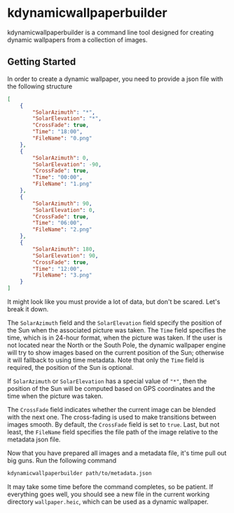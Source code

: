 <!--
SPDX-FileCopyrightText: none

SPDX-License-Identifier: CC0-1.0
-->

# kdynamicwallpaperbuilder

kdynamicwallpaperbuilder is a command line tool designed for creating dynamic wallpapers from a
collection of images.


## Getting Started

In order to create a dynamic wallpaper, you need to provide a json file with the following structure

```json
[
    {
        "SolarAzimuth": "*",
        "SolarElevation": "*",
        "CrossFade": true,
        "Time": "18:00",
        "FileName": "0.png"
    },
    {
        "SolarAzimuth": 0,
        "SolarElevation": -90,
        "CrossFade": true,
        "Time": "00:00",
        "FileName": "1.png"
    },
    {
        "SolarAzimuth": 90,
        "SolarElevation": 0,
        "CrossFade": true,
        "Time": "06:00",
        "FileName": "2.png"
    },
    {
        "SolarAzimuth": 180,
        "SolarElevation": 90,
        "CrossFade": true,
        "Time": "12:00",
        "FileName": "3.png"
    }
]
```

It might look like you must provide a lot of data, but don't be scared. Let's break it down.

The `SolarAzimuth` field and the `SolarElevation` field specify the position of the Sun when the
associated picture was taken. The `Time` field specifies the time, which is in 24-hour format, when
the picture was taken. If the user is not located near the North or the South Pole, the dynamic
wallpaper engine will try to show images based on the current position of the Sun; otherwise it will
fallback to using time metadata. Note that only the `Time` field is required, the position of the
Sun is optional.

If `SolarAzimuth` or `SolarElevation` has a special value of `"*"`, then the position of the Sun
will be computed based on GPS coordinates and the time when the picture was taken.

The `CrossFade` field indicates whether the current image can be blended with the next one. The
cross-fading is used to make transitions between images smooth. By default, the `CrossFade` field is
set to `true`. Last, but not least, the `FileName` field specifies the file path of the image
relative to the metadata json file.

Now that you have prepared all images and a metadata file, it's time pull out big guns. Run the
following command

```sh
kdynamicwallpaperbuilder path/to/metadata.json
```

It may take some time before the command completes, so be patient. If everything goes well, you
should see a new file in the current working directory `wallpaper.heic`, which can be used as a
dynamic wallpaper.

